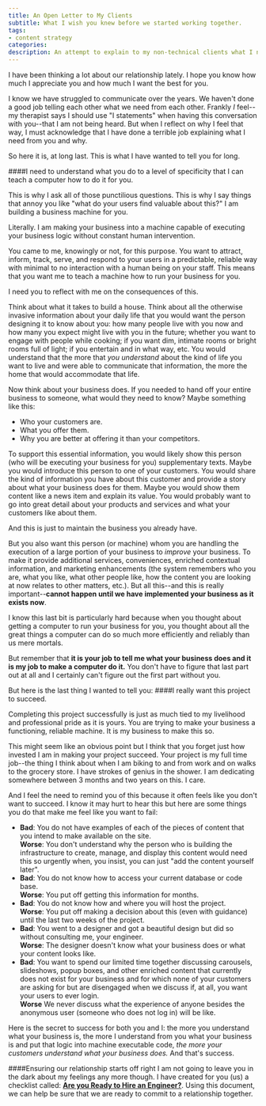 ```yaml
---
title: An Open Letter to My Clients
subtitle: What I wish you knew before we started working together.
tags:
- content strategy
categories:
description: An attempt to explain to my non-technical clients what I need from them to succeed and why.
---
```


I have been thinking a lot about our relationship lately. I hope you know how much I appreciate you and how much I want the best for you.

I know we have struggled to communicate over the years. We haven't done a good job telling each other what we need from each other. Frankly *I* feel--my therapist says I should use "I statements" when having this conversation with you--that I am not being heard. But when I reflect on why I feel that way, I must acknowledge that I have done a terrible job explaining what I need from you and why.

So here it is, at long last. This is what I have wanted to tell you for long.

####I need to understand what you do to a level of specificity that I can teach a computer how to do it for you.

This is why I ask all of those punctilious questions. This is why I say things that annoy you like "what do your users find valuable about this?" I am building a business machine for you.

Literally. I am making your business into a machine capable of executing your business logic without constant human intervention.

You came to me, knowingly or not, for this purpose. You want to attract, inform, track, serve, and respond to your users in a predictable, reliable way with minimal to no interaction with a human being on your staff. This means that you want me to teach a machine how to run your business for you.

I need you to reflect with me on the consequences of this.

Think about what it takes to build a house. Think about all the otherwise invasive information about your daily life that you would want the person designing it to know about you: how many people live with you now and how many you expect might live with you in the future; whether you want to engage with people while cooking; if you want dim, intimate rooms or bright rooms full of light; if you entertain and in what way, etc. You would understand that the more that *you understand* about the kind of life you want to live and were able to communicate that information, the more the home that would accommodate that life.

Now think about your business does. If you needed to hand off your entire business to someone, what would they need to know? Maybe something like this:

* Who your customers are.
* What you offer them.
* Why you are better at offering it than your competitors. 

To support this essential information, you would likely show this person (who will be executing your business for you) supplementary texts. Maybe you would introduce this person to one of your customers. You would share the kind of information you have about this customer and provide a story about what your business does for them. Maybe you would show them content like a news item and explain its value. You would probably want to go into great detail about your products and services and what your customers like about them.

And this is just to maintain the business you already have.

But you also want this person (or machine) whom you are handling the execution of a large portion of your business to *improve* your business. To make it provide additional services, conveniences, enriched contextual information, and marketing enhancements (the system remembers who you are, what you like, what other people like, how the content you are looking at now relates to other matters, etc.). But all this--and this is really important--**cannot happen until we have implemented your business as it exists now**.

I know this last bit is particularly hard because when you thought about getting a computer to run your business for you, you thought about all the great things a computer can do so much more efficiently and reliably than us mere mortals.

But remember that **it is your job to tell me what your business does and it is my job to make a computer do it.** You don't have to figure that last part out at all and I certainly can't figure out the first part without you.

But here is the last thing I wanted to tell you:
####I really want this project to succeed.

Completing this project successfully is just as much tied to my livelihood and professional pride as it is yours. You are trying to make your business a functioning, reliable machine. It is my business to make this so.

This might seem like an obvious point but I think that you forget just how invested I am in making your project succeed. Your project is my full time job--the thing I think about when I am biking to and from work and on walks to the grocery store. I have strokes of genius in the shower. I am dedicating somewhere between 3 months and two years on this. I care.

And I feel the need to remind you of this because it often feels like you don't want to succeed. I know it may hurt to hear this but here are some things you do that make me feel like you want to fail:

* **Bad**: You do not have examples of each of the pieces of content that you intend to make available on the site.   
**Worse**: You don't understand why the person who is building the infrastructure to create, manage, and display this content would need this so urgently when, you insist, you can just "add the content yourself later".
* **Bad**: You do not know how to access your current database or code base.   
**Worse**: You put off getting this information for months.
* **Bad**: You do not know how and where you will host the project.  
**Worse**: You put off making a decision about this (even with guidance) until the last two weeks of the project.
* **Bad**: You went to a designer and got a beautiful design but did so without consulting me, your engineer.  
**Worse**: The designer doesn't know what your business does or what your content looks like.
* **Bad**: You want to spend our limited time together discussing carousels, slideshows, popup boxes, and other enriched content that currently does not exist for your business and for which none of your customers are asking for but are disengaged when we discuss if, at all, you want your users to ever login.  
**Worse** We never discuss what the experience of anyone besides the anonymous user (someone who does not log in) will be like.

Here is the secret to success for both you and I: the more you understand what your business is, the more I understand from you what your business is and put that logic into machine executable code, *the more your customers understand what your business does.* And that's success.

####Ensuring our relationship starts off right
I am not going to leave you in the dark about my feelings any more though. I have created for you (us) a checklist called: **[Are you Ready to Hire an Engineer?](https://gist.github.com/craychee/543389d35c4b766239e7)**. Using this document, we can help be sure that we are ready to commit to a relationship together.


